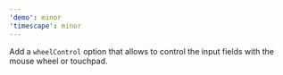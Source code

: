 ```yaml
---
'demo': minor
'timescape': minor
---
```


Add a `wheelControl` option that allows to control the input fields with the mouse wheel or touchpad.
